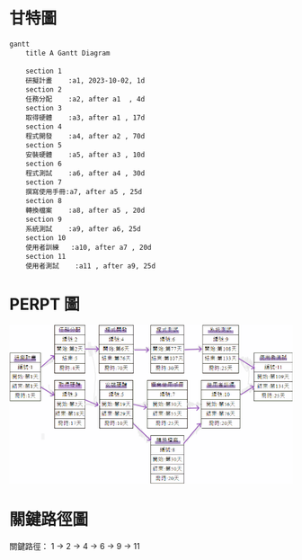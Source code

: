 
# 甘特圖
```mermaid
gantt
    title A Gantt Diagram

    section 1
    研擬計畫    :a1, 2023-10-02, 1d
    section 2
    任務分配    :a2, after a1  , 4d
    section 3
    取得硬體    :a3, after a1 , 17d
    section 4
    程式開發    :a4, after a2 , 70d
    section 5 
    安裝硬體    :a5, after a3 , 10d
    section 6
    程式測試    :a6, after a4 , 30d
    section 7
    撰寫使用手冊:a7, after a5 , 25d
    section 8
    轉換檔案    :a8, after a5 , 20d
    section 9
    系統測試    :a9, after a6, 25d
    section 10
    使用者訓練   :a10, after a7 , 20d
    section 11
    使用者測試    :a11 , after a9, 25d
```

# PERPT 圖

![ERPT](ERPT.png "ERPT圖")

# 關鍵路徑圖
關鍵路徑： 1 → 2 → 4 → 6 → 9 → 11
